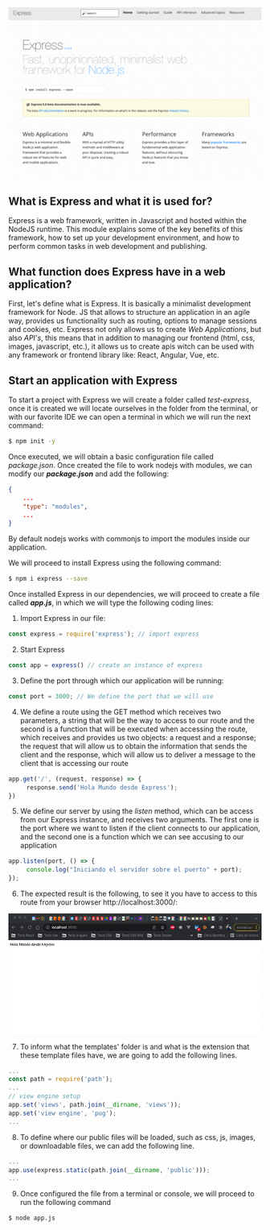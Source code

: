 ![express](./assets/express.png)

## What is Express and what it is used for?

Express is a web framework, written in Javascript and hosted within the NodeJS runtime. This module explains some of the key benefits of this framework, how to set up your development environment, and how to perform common tasks in web development and publishing.

## What function does Express have in a web application?

First, let's define what is Express. It is basically a minimalist development framework for Node. JS that allows to structure an application in an agile way, provides us functionality such as routing, options to manage sessions and cookies, etc. Express not only allows us to create *Web Applications*, but also *API's*, this means that in addition to managing our frontend (html, css, images, javascript, etc.), it allows us to create apis witch can be used with any framework or frontend library like: React, Angular, Vue, etc.

## Start an application with Express

To start a project with Express we will create a folder called *test-express*, once it is created we will locate ourselves in the folder from the terminal, or with our favorite IDE we can open a terminal in which we will run the next command:

```bash
$ npm init -y
```

Once executed, we will obtain a basic configuration file called *package.json*. Once created the file to work nodejs with modules, we can modify our ***package.json*** and add the following:

```json
{
    ...
    "type": "modules",
    ...
}
```

By default nodejs works with commonjs to import the modules inside our application.

We will proceed to install Express using the following command:

```bash
$ npm i express --save
```

Once installed Express in our dependencies, we will proceed to create a file called  ***app.js***, in which we will type the following coding lines:

1. Import Express in our file:

```javascript
const express = require('express'); // import express
```
       
2. Start Express

```javascript
const app = express() // create an instance of express 
```

3. Define the port through which our application will be running:

```javascript
const port = 3000; // We define the port that we will use 
```

4. We define a route using the GET method which receives two parameters, a string that will be the way to access to our route and the second is a function that will be executed when accessing the route, which receives and provides us two objects: a request and a response; the request that will allow us to obtain the information that sends the client and the response, which will allow us to deliver a message to the client that is accessing our route

```javascript
app.get('/', (request, response) => {
     response.send('Hola Mundo desde Express');
})
```

5. We define our server by using the *listen* method, which can be access from our Express instance, and receives two arguments. The first one is the port where we want to listen if the client connects to our application, and the second one is a function which we can see accusing to our application

```javascript
app.listen(port, () => {
     console.log("Iniciando el servidor sobre el puerto" + port);
});
```

6. The expected result is the following, to see it you have to access to this route from your browser http://localhost:3000/:

![preview](./assets/express-output.png)

7. To inform what the templates' folder is and what is the extension that these template files have, we are going to add the following lines.

```javascript
...
const path = require('path');        
...
// view engine setup
app.set('views', path.join(__dirname, 'views'));
app.set('view engine', 'pug');
...
```

8. To define where our public files will be loaded, such as css, js, images, or downloadable files, we can add the following line.

```javascript
...
app.use(express.static(path.join(__dirname, 'public')));
...
```

9. Once configured the file from a terminal or console, we will proceed to run the following command

```bash
$ node app.js
```




